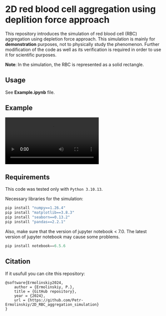 # 2D red blood cell aggregation using deplition force approach

This repository introduces the simulation of red blood cell (RBC) aggregation using depletion force approach. 
This simulation is mainly for __demonstration__ purposes, not to physically study the phenomenon. 
Further modification of the code as well as its verification is required in order to use it for scientific purposes. 

__Note__: In the simulation, the RBC is represented as a solid rectangle.

## Usage

See __Example.ipynb__ file.

## Example

![Example](https://github.com/Petr-Ermolinskiy/2D_RBC_aggregation_simulation/tree/main/test.mp4)

## Requirements
This code was tested only with `Python 3.10.13`.

Necessary libraries for the simulation:
```python
pip install "numpy==1.26.4"
pip install "matplotlib==3.8.3"
pip install "seaborn==0.13.2"
pip install "pandas==2.2.1"
```
Also, make sure that the version of jupyter notebook < 7.0. The latest version of jupyter notebook may cause some problems.
```python
pip install notebook==6.5.6
```

## Citation

If it usufull you can cite this repository:
```
@software{Ermolinskiy2024,
	author = {Ermolinskiy, P.},
	title = {GitHub repository},
	year = {2024},
	url = {https://github.com/Petr-Ermolinskiy/2D_RBC_aggregation_simulation}
}
```
